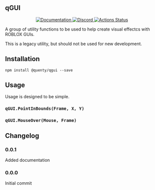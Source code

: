 ## qGUI
<div align="center">
  <a href="http://quenty.github.io/api/">
    <img src="https://img.shields.io/badge/docs-website-green.svg" alt="Documentation" />
  </a>
  <a href="https://discord.gg/mhtGUS8">
    <img src="https://img.shields.io/badge/discord-nevermore-blue.svg" alt="Discord" />
  </a>
  <a href="https://github.com/Quenty/NevermoreEngine/actions">
    <img src="https://github.com/Quenty/NevermoreEngine/workflows/luacheck/badge.svg" alt="Actions Status" />
  </a>
</div>

A group of utility functions to be used to help create visual effectcs with ROBLOX GUIs.

This is a legacy utility, but should not be used for new development.

## Installation
```
npm install @quenty/qgui --save
```

## Usage
Usage is designed to be simple.

### `qGUI.PointInBounds(Frame, X, Y)`

### `qGUI.MouseOver(Mouse, Frame)`


## Changelog

### 0.0.1
Added documentation

### 0.0.0
Initial commit